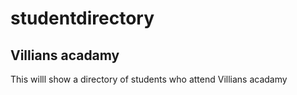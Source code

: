 # studentdirectory
## Villians acadamy ##
This willl show a directory of students who attend Villians acadamy
